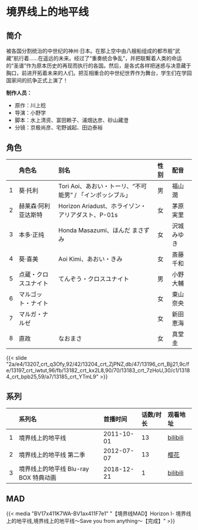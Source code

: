 # 境界线上的地平线


## 简介

被各国分割统治的中世纪的神州·日本。在那上空中由八艘船组成的都市舰“武藏”航行着……在遥远的未来。经过了“重奏统合争乱”，并把联繫着人类的命运的“圣谱”作为原本历史的再现而执行的各国。然后，是各式各样把迷惑与决意藏于胸口，前进开拓着未来的人们。把互相重合的中世纪世界作为舞台，学生们在学园国家间的抗争正式上演了！

**制作人员：**
- 原作：川上稔
- 导演：小野学
- 脚本：水上清资、富田赖子、浦畑达彦、砂山藏澄
- 分镜：京极尚彦、宅野诚起、田边泰裕

## 角色

|     |   角色名   |   别名  | 性别 |  配音  |
|:--- |:------  |:----      |:---  |:--   |
| 1 | 葵·托利 | Tori Aoi、あおい・トーリ、“不可能男” / 「インポッシブル」 | 男 | 福山潤 |
| 2 | 赫莱森·阿利亚达斯特 | Horizon Ariadust、ホライゾン・アリアダスト、P-01s | 女 | 茅原実里 |
| 3 | 本多·正纯 | Honda Masazumi、ほんだ まさずみ | 女 | 沢城みゆき |
| 4 | 葵·喜美 | Aoi Kimi、あおい・きみ | 女 | 斎藤千和 |
| 5 | 点蔵・クロスユナイト | てんぞう・クロスユナイト | 男 | 小野大輔 |
| 6 | マルゴット・ナイト |  | 女 | 東山奈央 |
| 7 | マルガ・ナルゼ |  | 女 | 新田恵海 |
| 8 | 直政 | なおまさ | 女 | 真堂圭 |

{{< slide "2a/e4/13207_crt_q3Ofy,92/42/13204_crt_ZjPNZ,db/47/13196_crt_Bjj21,9c/fe/13197_crt_iwtut,96/fb/13182_crt_kx2L8,90/70/13183_crt_7zHoU,30/c1/13184_crt_bpb25,59/a7/13185_crt_YTmL9" >}}

## 系列

|     |   系列名   |   首播时间  | 话数/时长  | 观看地址 |
|:---  |:------    |:----      |:---       |:---  |
| 1 | 境界线上的地平线 | 2011-10-01 | 13 | [bilibili](https://www.bilibili.com/bangumi/play/ep65607)  |
| 2 | 境界线上的地平线 第二季 | 2012-07-07 | 13 | [樱花](https://www.yhdmp.live/vp/12187-2-0.html)  |
| 3 | 境界线上的地平线 Blu-ray BOX 特典动画 | 2018-12-21 | 1 | [bilibili](https://www.bilibili.com/video/BV1ut411r7LE)  |


## MAD

{{< media  "BV17x411K7WA-BV1ax411F7e1"
"【境界线MAD】Horizon Ⅰ- 境界线上的地平线,境界线上的地平线～Save you from anything～【完成】"  >}}
